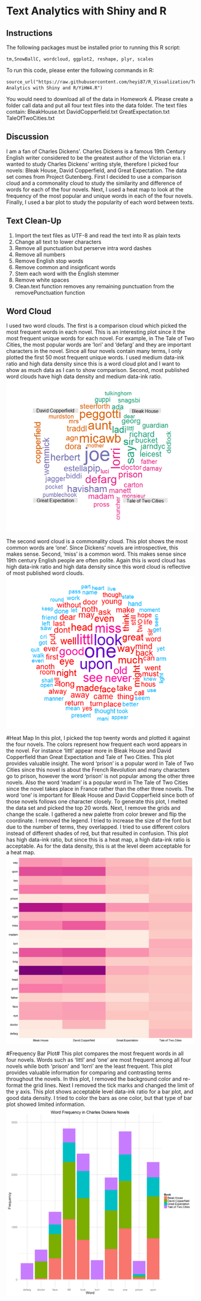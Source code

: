 Text Analytics with Shiny and R
==============================

## Instructions ##

The following packages must be installed prior to running this R script:
```
tm,SnowBallC, wordcloud, ggplot2, reshape, plyr, scales
```

To run this code, please enter the following commands in R:
```
source_url("https://raw.githubusercontent.com/heyi87/R_Visualization/Text Analytics with Shiny and R/YiHW4.R")
```
You would need to download all of the data in Homework 4. Please create a folder call data and put all four text files into the data folder. The text files contain:
BleakHouse.txt
DavidCopperfield.txt
GreatExpectation.txt
TaleOfTwoCities.txt

## Discussion ##

I am a fan of Charles Dickens'. Charles Dickens is a famous 19th Century English writer considered to be the greatest author of the Victorian era. I wanted to study Charles Dickens' writing style, therefore I picked four novels: Bleak House, David Copperfield, and Great Expectation. The data set comes from Project Gutenberg. First I decided to use a comparison cloud and a commonality cloud to study the similarity and difference of words for each of the four novels. Next, I used a heat map to look at the frequency of the most popular and unique words in each of the four novels. Finally, I used a bar plot to study the popularity of each word between texts. 

## Text Clean-Up ##
1. Import the text files as UTF-8 and read the text into R as plain texts
2. Change all text to lower characters
3. Remove all punctuation but perserve intra word dashes
4. Remove all numbers
5. Remove English stop words
6. Remove common and insignficant words
7. Stem each word with the English stemmer
8. Remove white spaces
9. Clean.text function removes any remaining punctuation from the removePunctuation function

## Word Cloud ##

I used two word clouds. The first is a comparison cloud which picked the most frequent words in each novel. This is an interesting plot since it the most frequent unique words for each novel. For example, in The Tale of Two Cities, the most popular words are ’lori’ and ‘defarg’ and they are important characters in the novel. Since all four novels contain many terms, I only plotted the first 50 most frequent unique words. I used medium data-ink ratio and high data density since this is a word cloud plot and I want to show as much data as I can to show comparison. Second, most published word clouds have high data density and medium data-ink ratio.
![IMAGE](Yi_Comparison.png)

The second word cloud is a commonality cloud. This plot shows the most common words are ‘one’. Since Dickens' novels are introspective, this makes sense. Second, ‘miss’ is a common word. This makes sense since 19th century English people are often polite. Again this is word cloud has high data-ink ratio and high data density since this word cloud is reflective of most published word clouds. 
![IMAGE](Yi_Commonality.png)

#Heat Map
In this plot, I picked the top twenty words and plotted it against the four novels. The colors represent how frequent each word appears in the novel. For instance ‘littl’ appear more in Bleak House and David Copperfield than Great Expectation and Tale of Two Cities. This plot provides valuable insight. The word ‘prison’ is a popular word in Tale of Two Cities since this novel is about the French Revolution and many characters go to prison, however the word ‘prison’ is not popular among the other three novels. Also the word ‘madam’ is a popular word in The Tale of Two Cities since the novel takes place in France rather than the other three novels. The word ‘one’ is important for Bleak House and David Copperfield since both of those novels follows one character closely.
To generate this plot, I melted the data set and picked the top 20 words. Next, I remove the grids and change the scale. I gathered a new palette from color brewer and flip the coordinate. I removed the legend. I tried to increase the size of the font but due to the number of terms, they overlapped. I tried to use different colors instead of different shades of red, but that resulted in confusion. This plot has high data-ink ratio, but since this is a heat map, a high data-ink ratio is acceptable. As for the data density, this is at the level deem acceptable for a heat map.
![IMAGE](Yi_HeatMap.png)


#Frequency Bar Plot#
This plot compares the most frequent words in all four novels. Words such as ‘littl’ and ‘one’ are most frequent among all four novels while both ‘prison’ and ‘lorri’ are the least frequent. This plot provides valuable information for comparing and contrasting terms throughout the novels. In this plot, I removed the background color and re-format the grid lines. Next I removed the tick marks and changed the limit of the y axis. This plot shows acceptable level data-ink ratio for a bar plot, and good data density. I tried to color the bars as one color, but that type of bar plot showed limited information.
![IMAGE](Yi_BarPlot.png)



